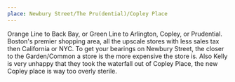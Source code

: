 ```yaml
---
place: Newbury Street/The Pru(dential)/Copley Place
---
```

Orange Line to Back Bay, or Green Line to Arlington, Copley, or Prudential. Boston's premier shopping area, all the upscale stores with less sales tax then California or NYC.  To get your bearings on Newbury Street, the closer to the Garden/Common a store is the more expensive the store is.  Also Kelly is very unhappy that they took the waterfall out of Copley Place, the new Copley place is way too overly sterile.
